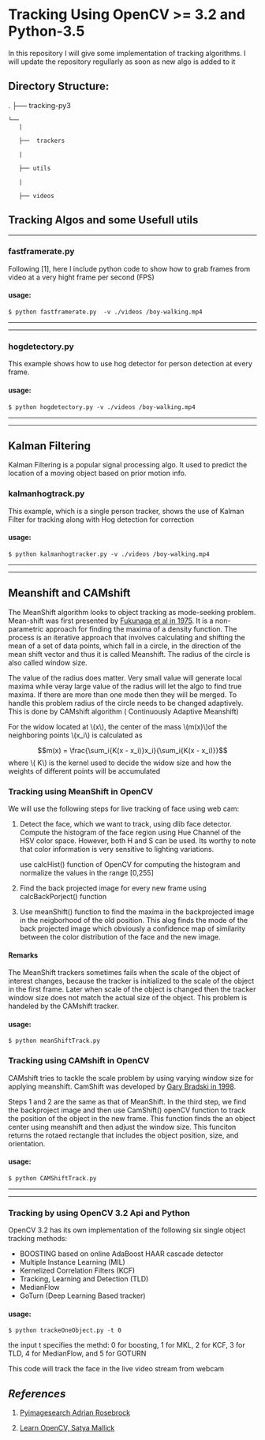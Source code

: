 

# Tracking Using OpenCV >= 3.2 and Python-3.5


In this repository I will give some implementation of tracking algorithms.
I will update the repository regullarly as soon as new algo is added to it


## Directory Structure:

.
├──  tracking-py3 

	└──
	   |
	   
	   ├──  trackers
	   	   
	   | 
	   	   
	   ├── utils
	   
	   | 
	   	   
	   ├── videos
	   
	    
 
 
 
##  Tracking Algos and some Usefull utils
 ---

### fastframerate.py 

Following [1], here I include python code to show how to grab frames from video at a very hight frame per second (FPS)

#### usage: 

	$ python fastframerate.py  -v ./videos /boy-walking.mp4


***
***

### hogdetectory.py

This  example shows how  to use  hog detector for person detection at every frame.

#### usage: 

	$ python hogdetectory.py -v ./videos /boy-walking.mp4
***
***
## Kalman Filtering

Kalman Filtering is a popular signal processing algo. It used to predict the location of a moving object based on prior motion info.

### kalmanhogtrack.py

This example, which is a single person tracker,  shows the use of Kalman Filter for tracking along with Hog detection for correction

#### usage: 

	$ python kalmanhogtracker.py -v ./videos /boy-walking.mp4
	
	
---
---
 
## Meanshift and CAMshift 
 
 The MeanShift algorithm looks to object tracking as mode-seeking problem. Mean-shift was first presented by [Fukunaga et al in 1975](http://ieeexplore.ieee.org/document/1055330/). It is a non-parametric approach for finding the maxima of a density function. The process is an iterative approach that involves calculating and shifting the mean of a set of data points, which fall in a circle, in the direction of the mean shift vector and thus it is called Meanshift. The radius of the circle is also called window size.
 
 The value of the radius does matter. Very small value will generate local maxima while veray large value of the radius will let the algo to find true maxima. If there are more than one mode then they will be merged. To handle this problem radius of the circle needs to be changed adaptively. This is done by CAMshift algorithm ( Continuously Adaptive Meanshift)
 
 For the widow located at \\(x\\), the center of the mass \\(m(x)\\)of the neighboring points  \\(x_i\\) is calculated as 

$$m(x) = \frac{\sum_i{K(x - x_i)}x_i}{\sum_i{K(x - x_i)}}$$
where \\( K\\) is the kernel used to decide the widow size and how the weights of different points will be accumulated


### Tracking using MeanShift in OpenCV
We will use the following steps for live tracking of face using web cam:

1.  Detect the face, which we want to track, using dlib face detector. Compute the histogram of the face region using Hue Channel of the HSV color space. However, both H and S can be used. Its worthy to note that color information is very sensitive to lighting variations.

	use calcHist() function of OpenCV for computing the histogram and normalize the values in the range [0,255] 
 	
 	
 2. Find the back projected image for every new frame using calcBackPorject() function
 
 3. Use meanShift() function to find the maxima in the backprojected image in the neigborhood of the old position. This alog finds the mode of the back projected image which obviously a confidence map of similarity between the color distribution of the face and the new image.
 
 #### Remarks

 The MeanShift trackers sometimes fails when the scale of the object of interest changes, because the tracker is initialized to the scale of the object in the first frame. Later when scale of the object is changed then the tracker window size does not match the actual size of the object. This problem is handeled by the CAMshift tracker.
 
 #### usage: 

	$ python meanShiftTrack.py
	
### Tracking using CAMshift in OpenCV
CAMshift tries to tackle the scale problem by using varying window size for applying meanshift. CamShift was developed by [Gary Bradski in 1998](http://dl.acm.org/citation.cfm?id=836819).

Steps 1 and 2 are the same as that of MeanShift. In the third step, we find the backproject image and then use CamShift() openCV function to track the position of the object in the new frame. This function finds the an object center using meanshift and then adjust the window size. This funciton returns the rotaed rectangle that includes the object position, size, and orientation.

 #### usage: 

	$ python CAMShiftTrack.py
___
___ 

### Tracking by using OpenCV 3.2 Api and Python

OpenCV 3.2 has its own implementation of the following six single object tracking methods:

- BOOSTING based on online AdaBoost HAAR cascade detector
- Multiple Instance Learning (MIL)
- Kernelized Correlation Filters (KCF)
- Tracking, Learning and Detection (TLD)
- MedianFlow
- GoTurn (Deep Learning Based tracker)

#### usage: 

	$ python trackeOneObject.py -t 0  
	
the input t specifies the methd:
	0  for boosting, 1 for MKL, 2 for KCF, 3 for TLD, 4 for MedianFlow, and 5 for GOTURN
	
This code will track the face in the live video stream from webcam


## *References*

1. [Pyimagesearch Adrian Rosebrock](http://www.pyimagesearch.com/)  
 
2.  [Learn OpenCV, Satya Mallick](http://www.learnopencv.com)  
